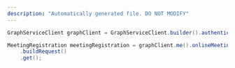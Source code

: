 ```yaml
---
description: "Automatically generated file. DO NOT MODIFY"
---
```

<!-- markdownlint-disable MD041 -->

```java
GraphServiceClient graphClient = GraphServiceClient.builder().authenticationProvider( authProvider ).buildClient();

MeetingRegistration meetingRegistration = graphClient.me().onlineMeetings("MSpkYzE3Njc0Yy04MWQ5LTRhZGItYmZ").registration()
    .buildRequest()
    .get();
```
